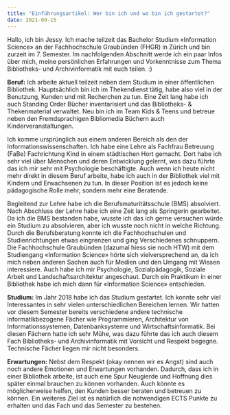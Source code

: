 ```yaml
---
title: "Einführungsartikel: Wer bin ich und wo bin ich gestartet?"
date: 2021-09-15
---
```


Hallo, ich bin Jessy. Ich mache teilzeit das Bachelor Studium «Information Science» an der Fachhochschule Graubünden (FHGR) in Zürich und bin zurzeit im 7. Semester. Im nachfolgenden Abschnitt werde ich ein paar Infos über mich, meine persönlichen Erfahrungen und Vorkenntnisse zum Thema Bibliotheks- und Archivinformatik mit euch teilen. :) 

**Beruf:** Ich arbeite aktuell teilzeit neben dem Studium in einer öffentlichen Bibliothek. Hauptsächlich bin ich im Thekendienst tätig, habe also viel in der Benutzung, Kunden und mit Recherchen zu tun. Eine Zeit lang habe ich auch Standing Order Bücher inventarisiert und das Bibliotheks- & Thekenmaterial verwaltet. Neu bin ich im Team Kids & Teens und betreue neben den Fremdsprachigen Bibliomedia Büchern auch Kinderveranstaltungen.

Ich komme ursprünglich aus einem anderen Bereich als den der Informationswissenschaften. Ich habe eine Lehre als Fachfrau Betreuung (FaBe) Fachrichtung Kind in einem städtischen Hort gemacht. Dort habe ich sehr viel über Menschen und deren Entwicklung gelernt, was dazu führte das ich mir sehr mit Psychologie beschäftigte. Auch wenn ich heute nicht mehr direkt in diesem Beruf arbeite, habe ich auch in der Bibliothek viel mit Kindern und Erwachsenen zu tun. In dieser Position ist es jedoch keine pädagogische Rolle mehr, sondern mehr eine Beratende.

Begleitend zur Lehre habe ich die Berufsmaturitätsschule (BMS) absolviert. Nach Abschluss der Lehre habe ich eine Zeit lang als Springerin gearbeitet. Da ich die BMS bestanden habe, wusste ich das ich gerne versuchen würde ein Studium zu absolvieren, aber ich wusste noch nicht in welche Richtung. Durch die Berufsberatung konnte ich die Fachhochschulen und Studienrichtungen etwas eingrenzen und ging Verschiedenes schnuppern. Die Fachhochschule Graubünden (dazumal hiess sie noch HTW) mit dem Studiengang «Information Science» hörte sich vielversprechend an, da ich mich neben anderen Sachen auch für Medien und den Umgang mit Wissen interessiere. Auch habe ich mir Psychologie, Sozialpädagogik, Soziale Arbeit und Landschaftsarchitektur angeschaut. Durch ein Praktikum in einer Bibliothek habe ich mich dann für «Information Science» entschieden.

**Studium:** Im Jahr 2018 habe ich das Studium gestartet. Ich konnte sehr viel Interessantes in sehr vielen unterschiedlichen Bereichen lernen. Wir hatten vor diesem Semester bereits verschiedene andere technische informatikbezogene Fächer wie Programmieren, Architektur von Informationssystemen, Datenbanksysteme und Wirtschaftsinformatik.  Bei diesen Fächern hatte ich sehr Mühe, was dazu führte das ich auch diesem Fach Bibliotheks- und Archivinformatik mit Vorsicht und Respekt begegne. Technische Fächer liegen mir nicht besonders.

**Erwartungen:** Nebst dem Respekt (okay nennen wir es Angst) sind auch noch andere Emotionen und Erwartungen vorhanden. Dadurch, dass ich in einer Bibliothek arbeite, ist auch eine Spur Neugierde und Hoffnung dies später einmal brauchen zu können vorhanden. Auch könnte es möglicherweise helfen, den Kunden besser beraten und betreuen zu können. Ein weiteres Ziel ist es natürlich die notwendigen ECTS Punkte zu erhalten und das Fach und das Semester zu bestehen.


